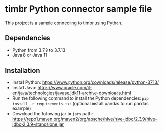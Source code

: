 # timbr Python connector sample file
This project is a sample connecting to timbr using Python.

## Dependencies
- Python from 3.7.9 to 3.7.13
- Java 8 or Java 11

## Installation
- Install Python: https://www.python.org/downloads/release/python-3713/
- Install Java: https://www.oracle.com/il-en/java/technologies/javase/jdk11-archive-downloads.html
- Run the following command to install the Python dependencies: `pip install -r requirements.txt`  (optional install pandas to run pandas example)
- Download the following jar to `jars` path: https://repo1.maven.org/maven2/org/apache/hive/hive-jdbc/2.3.9/hive-jdbc-2.3.9-standalone.jar
